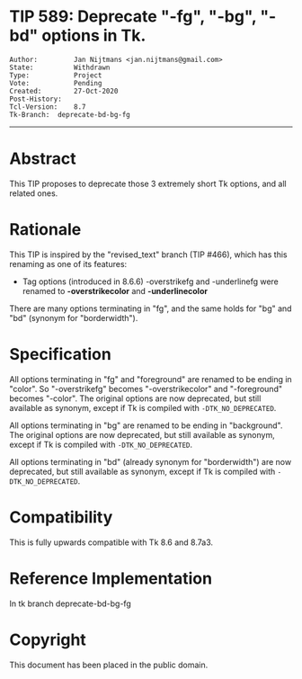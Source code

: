 # TIP 589: Deprecate "-fg", "-bg", "-bd" options in Tk.
	Author:         Jan Nijtmans <jan.nijtmans@gmail.com>
	State:          Withdrawn
	Type:           Project
	Vote:           Pending
	Created:        27-Oct-2020
	Post-History:   
	Tcl-Version:    8.7
	Tk-Branch:	deprecate-bd-bg-fg
-----

# Abstract

This TIP proposes to deprecate those 3 extremely short Tk options, and all
related ones.

# Rationale

This TIP is inspired by the "revised_text" branch (TIP #466), which has
this renaming as one of its features:

 * Tag options \(introduced in 8.6.6\) -overstrikefg and -underlinefg were
   renamed to **-overstrikecolor** and **-underlinecolor**

There are many options terminating in "fg", and the same holds for "bg"
and "bd" (synonym for "borderwidth").

# Specification

All options terminating in "fg" and "foreground" are renamed to be
ending in "color". So "-overstrikefg" becomes "-overstrikecolor"
and "-foreground" becomes "-color". The original options are now deprecated,
but still available as synonym, except if Tk is compiled with `-DTK_NO_DEPRECATED`.

All options terminating in "bg" are renamed to be
ending in "background". The original options are now deprecated,
but still available as synonym, except if Tk is compiled with `-DTK_NO_DEPRECATED`.

All options terminating in "bd" (already synonym for "borderwidth") are now deprecated,
but still available as synonym, except if Tk is compiled with `-DTK_NO_DEPRECATED`.

# Compatibility

This is fully upwards compatible with Tk 8.6 and 8.7a3.

# Reference Implementation

In tk branch deprecate-bd-bg-fg

# Copyright

This document has been placed in the public domain.
